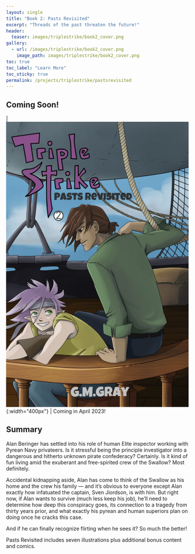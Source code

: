 ```yaml
---
layout: single
title: "Book 2: Pasts Revisited"
excerpt: "Threads of the past threaten the future!"
header:
  teaser: images/triplestrike/book2_cover.png
gallery:
  - url: /images/triplestrike/book2_cover.png
    image_path: images/triplestrike/book2_cover.png
toc: true
toc_label: "Learn More"
toc_sticky: true
permalink: /projects/triplestrike/pastsrevisited
---
```


## Coming Soon!

| ![Triple Strike: Pasts Revisited ](/images/triplestrike/book2_cover.png "Triple Strike: Pasts Revisited"){:width="400px"} | Coming in April 2023!

## Summary

Alan Beringer has settled into his role of human Elite inspector working with Pyrean Navy privateers. Is it stressful being the principle investigator into a dangerous and hitherto unknown pirate confederacy? Certainly. Is it kind of fun living amid the exuberant and free-spirited crew of the Swallow? Most definitely. 

Accidental kidnapping aside, Alan has come to think of the Swallow as his home and the crew his family — and it’s obvious to everyone except Alan exactly how infatuated the captain, Sven Jiordson, is with him. But right now, if Alan wants to survive (much less keep his job), he’ll need to determine how deep this conspiracy goes, its connection to a tragedy from thirty years prior, and what exactly his pyrean and human superiors plan on doing once he cracks this case. 

And if he can finally recognize flirting when he sees it? So much the better!

Pasts Revisited includes seven illustrations plus additional bonus content and comics.
